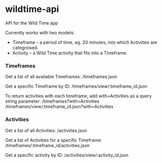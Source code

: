 wildtime-api
============

API for the Wild Time app

Currently works with two models: 
- Timeframe – a period of time, eg. 20 minutes, into which Activities are categroised.
- Activity – a Wild Time activity that fits into a Timeframe.

### Timeframes

Get a list of all available Timeframes:
    /timeframes.json

Get a specific Timeframe by ID:
    /timeframes/view/:timeframe_id.json

To return activities with each timeframe, add with=Activities as a query string parameter:
    /timeframes?with=Activities
    /timeframes/view/:timeframe_id.json?with=Activities

### Activities

Get a list of all Activities:
    /activities.json

Get a list of Activities for a specific Timeframe:
    /timeframes/:timeframe_id/activities.json

Get a specific activity by ID:
    /activities/view/:activity_id.json
